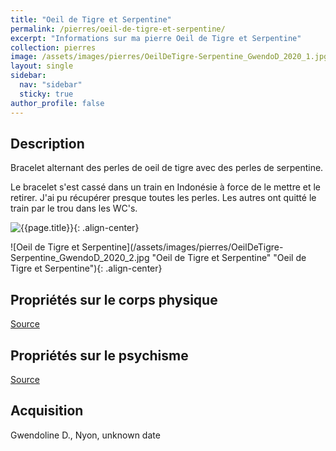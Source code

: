 ```yaml
---
title: "Oeil de Tigre et Serpentine"
permalink: /pierres/oeil-de-tigre-et-serpentine/
excerpt: "Informations sur ma pierre Oeil de Tigre et Serpentine"
collection: pierres
image: /assets/images/pierres/OeilDeTigre-Serpentine_GwendoD_2020_1.jpg "Oeil de Tigre et Serpentine"
layout: single
sidebar:
  nav: "sidebar"
  sticky: true
author_profile: false
---
```


## Description
Bracelet alternant des perles de oeil de tigre avec des perles de serpentine.

Le bracelet s'est cassé dans un train en Indonésie à force de le mettre et le retirer.
J'ai pu récupérer presque toutes les perles. Les autres ont quitté le train par le trou 
dans les WC's.

![{{page.title}}]({{page.image}} "Oeil de Tigre et Serpentine"){: .align-center}

![Oeil de Tigre et Serpentine](/assets/images/pierres/OeilDeTigre-Serpentine_GwendoD_2020_2.jpg "Oeil de Tigre et Serpentine" "Oeil de Tigre et Serpentine"){: .align-center}


## Propriétés sur le corps physique


[Source](https://)


## Propriétés sur le psychisme


[Source](https://)

## Acquisition
Gwendoline D., Nyon, unknown date
